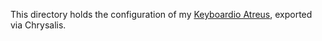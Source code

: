 This directory holds the configuration of my [Keyboardio Atreus], exported via
Chrysalis.

  [Keyboardio Atreus]: https://shop.keyboard.io/products/keyboardio-atreus
